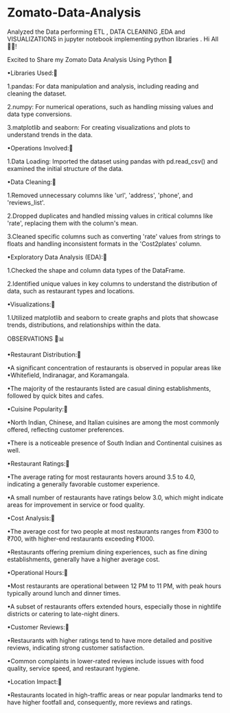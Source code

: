# Zomato-Data-Analysis
Analyzed the Data performing ETL , DATA CLEANING ,EDA and VISUALIZATIONS in jupyter notebook implementing python libraries .
Hi All 👋🏻! <br>

Excited to Share my Zomato Data Analysis Using Python 🚀<br>



•Libraries Used:🎯<br>

1.pandas: For data manipulation and analysis, including reading and cleaning the dataset.<br>

2.numpy: For numerical operations, such as handling missing values and data type conversions.<br>

3.matplotlib and seaborn: For creating visualizations and plots to understand trends in the data.<br>

•Operations Involved:🎯<br>

1.Data Loading: Imported the dataset using pandas with pd.read_csv() and examined the initial structure of the data.<br>

•Data Cleaning:🎯<br>

1.Removed unnecessary columns like 'url', 'address', 'phone', and 'reviews_list'.<br>

2.Dropped duplicates and handled missing values in critical columns like 'rate', replacing them with the column's mean.<br>

3.Cleaned specific columns such as converting 'rate' values from strings to floats and handling inconsistent formats in the 'Cost2plates' column.<br>

•Exploratory Data Analysis (EDA):🎯<br>

1.Checked the shape and column data types of the DataFrame.<br>

2.Identified unique values in key columns to understand the distribution of data, such as restaurant types and locations.<br>

•Visualizations:🎯<br>

1.Utilized matplotlib and seaborn to create graphs and plots that showcase trends, distributions, and relationships within the data.<br>



OBSERVATIONS 🚀📊<br>



•Restaurant Distribution:🎯<br>

•A significant concentration of restaurants is observed in popular areas like •Whitefield, Indiranagar, and Koramangala.<br>

•The majority of the restaurants listed are casual dining establishments, followed by quick bites and cafes.<br>

•Cuisine Popularity:🎯<br>

•North Indian, Chinese, and Italian cuisines are among the most commonly offered, reflecting customer preferences.<br>

•There is a noticeable presence of South Indian and Continental cuisines as well.<br>

•Restaurant Ratings:🎯<br>

•The average rating for most restaurants hovers around 3.5 to 4.0, indicating a generally favorable customer experience.<br>

•A small number of restaurants have ratings below 3.0, which might indicate areas for improvement in service or food quality.<br>

•Cost Analysis:🎯<br>

•The average cost for two people at most restaurants ranges from ₹300 to ₹700, with higher-end restaurants exceeding ₹1000.<br>

•Restaurants offering premium dining experiences, such as fine dining establishments, generally have a higher average cost.<br>

•Operational Hours:🎯<br>

•Most restaurants are operational between 12 PM to 11 PM, with peak hours typically around lunch and dinner times.<br>

•A subset of restaurants offers extended hours, especially those in nightlife districts or catering to late-night diners.<br>

•Customer Reviews:🎯<br>

•Restaurants with higher ratings tend to have more detailed and positive reviews, indicating strong customer satisfaction.<br>

•Common complaints in lower-rated reviews include issues with food quality, service speed, and restaurant hygiene.<br>

•Location Impact:🎯<br>

•Restaurants located in high-traffic areas or near popular landmarks tend to have higher footfall and, consequently, more reviews and ratings.<br>


